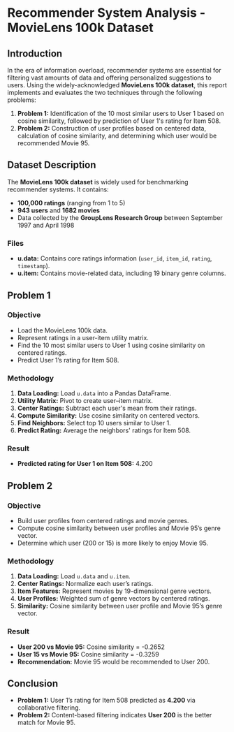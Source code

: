 # Recommender System Analysis - MovieLens 100k Dataset

## Introduction

In the era of information overload, recommender systems are essential for filtering vast amounts of data and offering personalized suggestions to users. Using the widely-acknowledged **MovieLens 100k dataset**, this report implements and evaluates the two techniques through the following problems:

1. **Problem 1:** Identification of the 10 most similar users to User 1 based on cosine similarity, followed by prediction of User 1's rating for Item 508.
2. **Problem 2:** Construction of user profiles based on centered data, calculation of cosine similarity, and determining which user would be recommended Movie 95.

## Dataset Description

The **MovieLens 100k dataset** is widely used for benchmarking recommender systems. It contains:

- **100,000 ratings** (ranging from 1 to 5)  
- **943 users** and **1682 movies**  
- Data collected by the **GroupLens Research Group** between September 1997 and April 1998  

### Files
- **u.data:** Contains core ratings information (`user_id`, `item_id`, `rating`, `timestamp`).  
- **u.item:** Contains movie-related data, including 19 binary genre columns.

## Problem 1

### Objective
- Load the MovieLens 100k data.  
- Represent ratings in a user-item utility matrix.  
- Find the 10 most similar users to User 1 using cosine similarity on centered ratings.  
- Predict User 1’s rating for Item 508.

### Methodology
1. **Data Loading:** Load `u.data` into a Pandas DataFrame.  
2. **Utility Matrix:** Pivot to create user–item matrix.  
3. **Center Ratings:** Subtract each user's mean from their ratings.  
4. **Compute Similarity:** Use cosine similarity on centered vectors.  
5. **Find Neighbors:** Select top 10 users similar to User 1.  
6. **Predict Rating:** Average the neighbors' ratings for Item 508.

### Result
- **Predicted rating for User 1 on Item 508:** 4.200

## Problem 2

### Objective
- Build user profiles from centered ratings and movie genres.  
- Compute cosine similarity between user profiles and Movie 95’s genre vector.  
- Determine which user (200 or 15) is more likely to enjoy Movie 95.

### Methodology
1. **Data Loading:** Load `u.data` and `u.item`.  
2. **Center Ratings:** Normalize each user’s ratings.  
3. **Item Features:** Represent movies by 19-dimensional genre vectors.  
4. **User Profiles:** Weighted sum of genre vectors by centered ratings.  
5. **Similarity:** Cosine similarity between user profile and Movie 95’s genre vector.

### Result
- **User 200 vs Movie 95:** Cosine similarity = -0.2652  
- **User 15 vs Movie 95:** Cosine similarity = -0.3259  
- **Recommendation:** Movie 95 would be recommended to User 200.

## Conclusion

- **Problem 1:** User 1’s rating for Item 508 predicted as **4.200** via collaborative filtering.  
- **Problem 2:** Content-based filtering indicates **User 200** is the better match for Movie 95.
